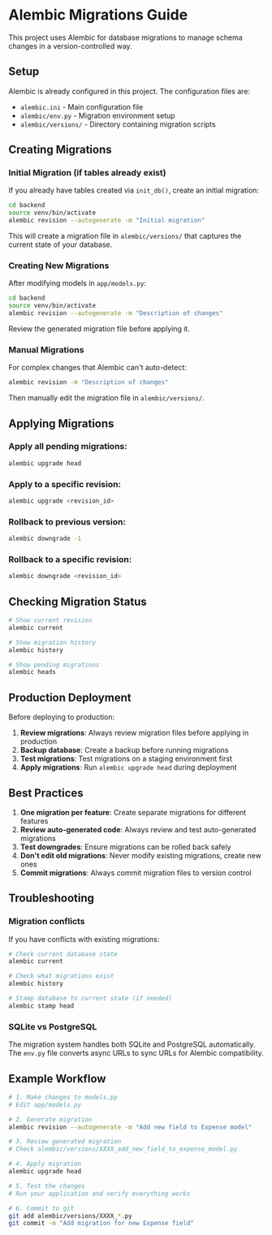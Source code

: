 # Alembic Migrations Guide

This project uses Alembic for database migrations to manage schema changes in a version-controlled way.

## Setup

Alembic is already configured in this project. The configuration files are:
- `alembic.ini` - Main configuration file
- `alembic/env.py` - Migration environment setup
- `alembic/versions/` - Directory containing migration scripts

## Creating Migrations

### Initial Migration (if tables already exist)

If you already have tables created via `init_db()`, create an initial migration:

```bash
cd backend
source venv/bin/activate
alembic revision --autogenerate -m "Initial migration"
```

This will create a migration file in `alembic/versions/` that captures the current state of your database.

### Creating New Migrations

After modifying models in `app/models.py`:

```bash
cd backend
source venv/bin/activate
alembic revision --autogenerate -m "Description of changes"
```

Review the generated migration file before applying it.

### Manual Migrations

For complex changes that Alembic can't auto-detect:

```bash
alembic revision -m "Description of changes"
```

Then manually edit the migration file in `alembic/versions/`.

## Applying Migrations

### Apply all pending migrations:

```bash
alembic upgrade head
```

### Apply to a specific revision:

```bash
alembic upgrade <revision_id>
```

### Rollback to previous version:

```bash
alembic downgrade -1
```

### Rollback to a specific revision:

```bash
alembic downgrade <revision_id>
```

## Checking Migration Status

```bash
# Show current revision
alembic current

# Show migration history
alembic history

# Show pending migrations
alembic heads
```

## Production Deployment

Before deploying to production:

1. **Review migrations**: Always review migration files before applying in production
2. **Backup database**: Create a backup before running migrations
3. **Test migrations**: Test migrations on a staging environment first
4. **Apply migrations**: Run `alembic upgrade head` during deployment

## Best Practices

1. **One migration per feature**: Create separate migrations for different features
2. **Review auto-generated code**: Always review and test auto-generated migrations
3. **Test downgrades**: Ensure migrations can be rolled back safely
4. **Don't edit old migrations**: Never modify existing migrations, create new ones
5. **Commit migrations**: Always commit migration files to version control

## Troubleshooting

### Migration conflicts

If you have conflicts with existing migrations:

```bash
# Check current database state
alembic current

# Check what migrations exist
alembic history

# Stamp database to current state (if needed)
alembic stamp head
```

### SQLite vs PostgreSQL

The migration system handles both SQLite and PostgreSQL automatically. The `env.py` file converts async URLs to sync URLs for Alembic compatibility.

## Example Workflow

```bash
# 1. Make changes to models.py
# Edit app/models.py

# 2. Generate migration
alembic revision --autogenerate -m "Add new field to Expense model"

# 3. Review generated migration
# Check alembic/versions/XXXX_add_new_field_to_expense_model.py

# 4. Apply migration
alembic upgrade head

# 5. Test the changes
# Run your application and verify everything works

# 6. Commit to git
git add alembic/versions/XXXX_*.py
git commit -m "Add migration for new Expense field"
```

